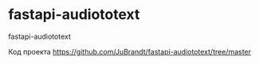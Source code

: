 # fastapi-audiototext
fastapi-audiototext

Код проекта https://github.com/JuBrandt/fastapi-audiototext/tree/master
